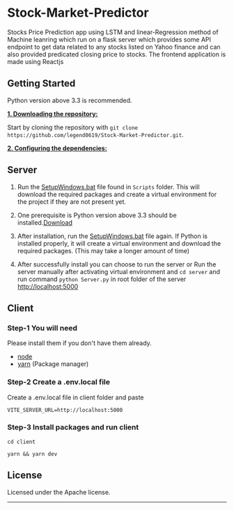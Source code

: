 # Stock-Market-Predictor

Stocks Price Prediction app using LSTM and linear-Regression method of Machine leanring which run on a flask server which provides some API endpoint to get data related to any stocks listed on Yahoo finance and can also provided predicated closing price to stocks. The frontend application is made using Reactjs

## Getting Started

Python version above 3.3 is recommended.

<ins>**1. Downloading the repository:**</ins>

Start by cloning the repository with `git clone https://github.com/legend0619/Stock-Market-Predictor.git`.

<ins>**2. Configuring the dependencies:**</ins>

## Server

1. Run the [SetupWindows.bat](https://github.com/Rohrschachh/Stock-Market-Predictor/blob/master/Scripts/SetupWindows.bat) file found in `Scripts` folder. This will download the required packages and create a virtual environment for the project if they are not present yet.

2. One prerequisite is Python version above 3.3 should be installed.[Download](https://www.python.org/downloads)
3. After installation, run the [SetupWindows.bat](https://github.com/legend0619/Stock-Market-Predictor/blob/master/Scripts/SetupWindows.bat) file again. If Python is installed properly, it will create a virtual environment and download the required packages. (This may take a longer amount of time)

4. After successfully install you can choose to run the server or Run the server manually after activating virtual environment and `cd server` and run command `python Server.py` in root folder of the server [http://localhost:5000](http://localhost:5000)

## Client

### Step-1 You will need

Please install them if you don't have them already.

- [node](https://nodejs.org/)
- [yarn](https://yarnpkg.com/en/docs/install) (Package manager)

### Step-2 Create a .env.local file

Create a .env.local file in client folder and paste

    VITE_SERVER_URL=http://localhost:5000

### Step-3 Install packages and run client

```shell
cd client
```

```shell
yarn && yarn dev
```

## License

Licensed under the Apache license.

---
